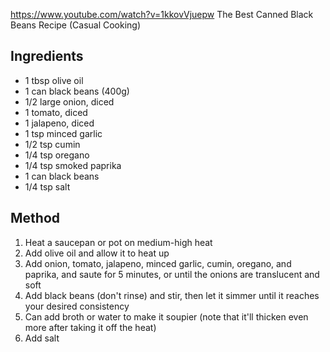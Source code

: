 https://www.youtube.com/watch?v=1kkovVjuepw The Best Canned Black Beans Recipe (Casual Cooking)
## Ingredients

- 1 tbsp olive oil
- 1 can black beans (400g)
- 1/2 large onion, diced
- 1 tomato, diced
- 1 jalapeno, diced
- 1 tsp minced garlic
- 1/2 tsp cumin
- 1/4 tsp oregano
- 1/4 tsp smoked paprika
- 1 can black beans
- 1/4 tsp salt

## Method

1) Heat a saucepan or pot on medium-high heat
2) Add olive oil and allow it to heat up
3) Add onion, tomato, jalapeno, minced garlic, cumin, oregano, and paprika, and saute for 5 minutes, or until the onions are translucent and soft
4) Add black beans (don't rinse) and stir, then let it simmer until it reaches your desired consistency
5) Can add broth or water to make it soupier (note that it'll thicken even more after taking it off the heat)
6) Add salt